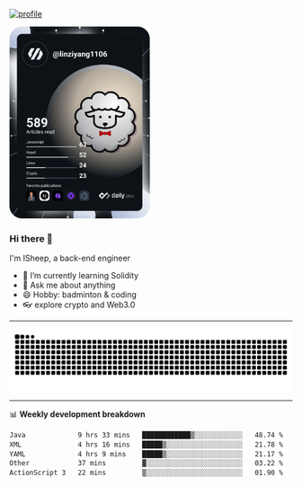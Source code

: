 [![profile](https://user-images.githubusercontent.com/54968314/208005045-e4b42f3b-833d-4242-bfcc-e764865553a2.svg)](https://www.calligrapher.ai/)

<a href="https://app.daily.dev/linziyang1106"><img src="/devcard.png" width="250" alt="ISheep's Dev Card"/></a>

### Hi there 🐏

I'm ISheep, a back-end engineer

- 🔭 I’m currently learning Solidity
- 💬 Ask me about anything
- 😄 Hobby: badminton & coding
- 👓 explore crypto and Web3.0

-------

![](https://raw.githubusercontent.com/ISheepp/ISheepp/output/github-contribution-grid-snake.svg)

-------

📊 **Weekly development breakdown**
<!--START_SECTION:waka-->

```txt
Java             9 hrs 33 mins   ████████████▒░░░░░░░░░░░░   48.74 %
XML              4 hrs 16 mins   █████▒░░░░░░░░░░░░░░░░░░░   21.78 %
YAML             4 hrs 9 mins    █████▒░░░░░░░░░░░░░░░░░░░   21.17 %
Other            37 mins         ▓░░░░░░░░░░░░░░░░░░░░░░░░   03.22 %
ActionScript 3   22 mins         ▒░░░░░░░░░░░░░░░░░░░░░░░░   01.90 %
```

<!--END_SECTION:waka-->
